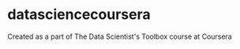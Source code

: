 datasciencecoursera
===================

Created as a part of The Data Scientist's Toolbox course at Coursera
